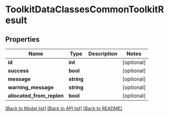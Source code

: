 # ToolkitDataClassesCommonToolkitResult

## Properties
Name | Type | Description | Notes
------------ | ------------- | ------------- | -------------
**id** | **int** |  | [optional] 
**success** | **bool** |  | [optional] 
**message** | **string** |  | [optional] 
**warning_message** | **string** |  | [optional] 
**allocated_from_replen** | **bool** |  | [optional] 

[[Back to Model list]](../README.md#documentation-for-models) [[Back to API list]](../README.md#documentation-for-api-endpoints) [[Back to README]](../README.md)


